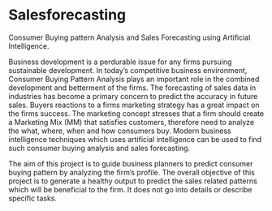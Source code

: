 # Salesforecasting
Consumer Buying pattern Analysis and Sales Forecasting using Artificial Intelligence.


Business development is a perdurable issue for any firms pursuing sustainable development. In today’s competitive business environment, Consumer Buying Pattern Analysis plays an important role in the combined development and betterment of the firms. The forecasting of sales data in industries has become a primary concern to predict the accuracy in future sales. Buyers reactions to a firms marketing strategy has a great impact on the firms success. The marketing concept stresses that a firm should create a Marketing Mix (MM) that satisfies customers, therefore need to analyze the what, where, when and how consumers buy. Modern business intelligence techniques which uses artificial intelligence can be used to find such consumer buying analysis and sales forecasting.

The aim of this project is to guide business planners to predict consumer buying pattern by analyzing the firm’s profile. The overall objective of this project is to generate a healthy output to predict the sales related patterns which will be beneficial to the firm. It does not go into details or describe specific tasks.

